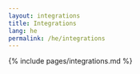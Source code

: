 ```yaml
---
layout: integrations
title: Integrations
lang: he
permalink: /he/integrations
---
```


{% include pages/integrations.md %}
